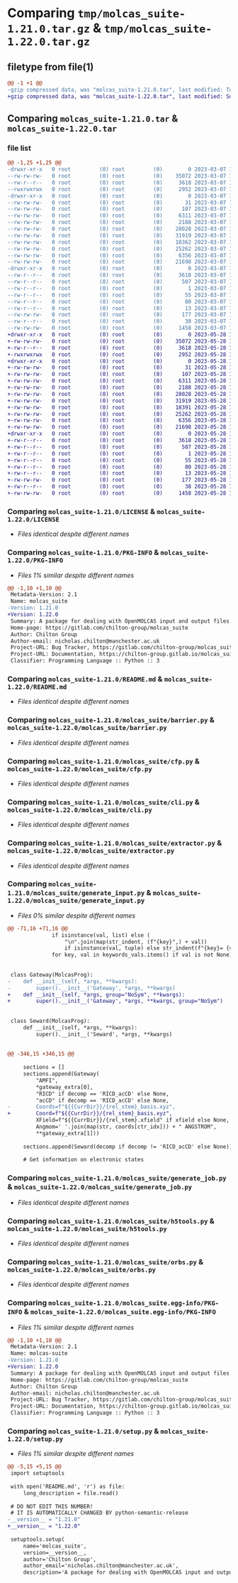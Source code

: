 # Comparing `tmp/molcas_suite-1.21.0.tar.gz` & `tmp/molcas_suite-1.22.0.tar.gz`

## filetype from file(1)

```diff
@@ -1 +1 @@
-gzip compressed data, was "molcas_suite-1.21.0.tar", last modified: Tue Mar  7 12:09:01 2023, max compression
+gzip compressed data, was "molcas_suite-1.22.0.tar", last modified: Sun May 28 14:32:12 2023, max compression
```

## Comparing `molcas_suite-1.21.0.tar` & `molcas_suite-1.22.0.tar`

### file list

```diff
@@ -1,25 +1,25 @@
-drwxr-xr-x   0 root         (0) root         (0)        0 2023-03-07 12:09:01.432703 molcas_suite-1.21.0/
--rw-rw-rw-   0 root         (0) root         (0)    35072 2023-03-07 12:08:29.000000 molcas_suite-1.21.0/LICENSE
--rw-r--r--   0 root         (0) root         (0)     3618 2023-03-07 12:09:01.431702 molcas_suite-1.21.0/PKG-INFO
--rwxrwxrwx   0 root         (0) root         (0)     2952 2023-03-07 12:08:29.000000 molcas_suite-1.21.0/README.md
-drwxr-xr-x   0 root         (0) root         (0)        0 2023-03-07 12:09:01.429702 molcas_suite-1.21.0/molcas_suite/
--rw-rw-rw-   0 root         (0) root         (0)       31 2023-03-07 12:08:29.000000 molcas_suite-1.21.0/molcas_suite/__init__.py
--rw-rw-rw-   0 root         (0) root         (0)      107 2023-03-07 12:08:58.000000 molcas_suite-1.21.0/molcas_suite/__version__.py
--rw-rw-rw-   0 root         (0) root         (0)     6311 2023-03-07 12:08:29.000000 molcas_suite-1.21.0/molcas_suite/barrier.py
--rw-rw-rw-   0 root         (0) root         (0)     2188 2023-03-07 12:08:29.000000 molcas_suite-1.21.0/molcas_suite/cfp.py
--rw-rw-rw-   0 root         (0) root         (0)    28028 2023-03-07 12:08:29.000000 molcas_suite-1.21.0/molcas_suite/cli.py
--rw-rw-rw-   0 root         (0) root         (0)    31919 2023-03-07 12:08:29.000000 molcas_suite-1.21.0/molcas_suite/extractor.py
--rw-rw-rw-   0 root         (0) root         (0)    18362 2023-03-07 12:08:29.000000 molcas_suite-1.21.0/molcas_suite/generate_input.py
--rw-rw-rw-   0 root         (0) root         (0)    25262 2023-03-07 12:08:29.000000 molcas_suite-1.21.0/molcas_suite/generate_job.py
--rw-rw-rw-   0 root         (0) root         (0)     6356 2023-03-07 12:08:29.000000 molcas_suite-1.21.0/molcas_suite/h5tools.py
--rw-rw-rw-   0 root         (0) root         (0)    21698 2023-03-07 12:08:29.000000 molcas_suite-1.21.0/molcas_suite/orbs.py
-drwxr-xr-x   0 root         (0) root         (0)        0 2023-03-07 12:09:01.431702 molcas_suite-1.21.0/molcas_suite.egg-info/
--rw-r--r--   0 root         (0) root         (0)     3618 2023-03-07 12:09:01.000000 molcas_suite-1.21.0/molcas_suite.egg-info/PKG-INFO
--rw-r--r--   0 root         (0) root         (0)      507 2023-03-07 12:09:01.000000 molcas_suite-1.21.0/molcas_suite.egg-info/SOURCES.txt
--rw-r--r--   0 root         (0) root         (0)        1 2023-03-07 12:09:01.000000 molcas_suite-1.21.0/molcas_suite.egg-info/dependency_links.txt
--rw-r--r--   0 root         (0) root         (0)       55 2023-03-07 12:09:01.000000 molcas_suite-1.21.0/molcas_suite.egg-info/entry_points.txt
--rw-r--r--   0 root         (0) root         (0)       80 2023-03-07 12:09:01.000000 molcas_suite-1.21.0/molcas_suite.egg-info/requires.txt
--rw-r--r--   0 root         (0) root         (0)       13 2023-03-07 12:09:01.000000 molcas_suite-1.21.0/molcas_suite.egg-info/top_level.txt
--rw-rw-rw-   0 root         (0) root         (0)      177 2023-03-07 12:08:29.000000 molcas_suite-1.21.0/pyproject.toml
--rw-r--r--   0 root         (0) root         (0)       38 2023-03-07 12:09:01.432703 molcas_suite-1.21.0/setup.cfg
--rw-rw-rw-   0 root         (0) root         (0)     1458 2023-03-07 12:08:58.000000 molcas_suite-1.21.0/setup.py
+drwxr-xr-x   0 root         (0) root         (0)        0 2023-05-28 14:32:12.020009 molcas_suite-1.22.0/
+-rw-rw-rw-   0 root         (0) root         (0)    35072 2023-05-28 14:31:52.000000 molcas_suite-1.22.0/LICENSE
+-rw-r--r--   0 root         (0) root         (0)     3618 2023-05-28 14:32:12.020009 molcas_suite-1.22.0/PKG-INFO
+-rwxrwxrwx   0 root         (0) root         (0)     2952 2023-05-28 14:31:52.000000 molcas_suite-1.22.0/README.md
+drwxr-xr-x   0 root         (0) root         (0)        0 2023-05-28 14:32:12.018009 molcas_suite-1.22.0/molcas_suite/
+-rw-rw-rw-   0 root         (0) root         (0)       31 2023-05-28 14:31:52.000000 molcas_suite-1.22.0/molcas_suite/__init__.py
+-rw-rw-rw-   0 root         (0) root         (0)      107 2023-05-28 14:32:09.000000 molcas_suite-1.22.0/molcas_suite/__version__.py
+-rw-rw-rw-   0 root         (0) root         (0)     6311 2023-05-28 14:31:52.000000 molcas_suite-1.22.0/molcas_suite/barrier.py
+-rw-rw-rw-   0 root         (0) root         (0)     2188 2023-05-28 14:31:52.000000 molcas_suite-1.22.0/molcas_suite/cfp.py
+-rw-rw-rw-   0 root         (0) root         (0)    28028 2023-05-28 14:31:52.000000 molcas_suite-1.22.0/molcas_suite/cli.py
+-rw-rw-rw-   0 root         (0) root         (0)    31919 2023-05-28 14:31:52.000000 molcas_suite-1.22.0/molcas_suite/extractor.py
+-rw-rw-rw-   0 root         (0) root         (0)    18391 2023-05-28 14:31:52.000000 molcas_suite-1.22.0/molcas_suite/generate_input.py
+-rw-rw-rw-   0 root         (0) root         (0)    25262 2023-05-28 14:31:52.000000 molcas_suite-1.22.0/molcas_suite/generate_job.py
+-rw-rw-rw-   0 root         (0) root         (0)     6356 2023-05-28 14:31:52.000000 molcas_suite-1.22.0/molcas_suite/h5tools.py
+-rw-rw-rw-   0 root         (0) root         (0)    21698 2023-05-28 14:31:52.000000 molcas_suite-1.22.0/molcas_suite/orbs.py
+drwxr-xr-x   0 root         (0) root         (0)        0 2023-05-28 14:32:12.019009 molcas_suite-1.22.0/molcas_suite.egg-info/
+-rw-r--r--   0 root         (0) root         (0)     3618 2023-05-28 14:32:11.000000 molcas_suite-1.22.0/molcas_suite.egg-info/PKG-INFO
+-rw-r--r--   0 root         (0) root         (0)      507 2023-05-28 14:32:11.000000 molcas_suite-1.22.0/molcas_suite.egg-info/SOURCES.txt
+-rw-r--r--   0 root         (0) root         (0)        1 2023-05-28 14:32:11.000000 molcas_suite-1.22.0/molcas_suite.egg-info/dependency_links.txt
+-rw-r--r--   0 root         (0) root         (0)       55 2023-05-28 14:32:11.000000 molcas_suite-1.22.0/molcas_suite.egg-info/entry_points.txt
+-rw-r--r--   0 root         (0) root         (0)       80 2023-05-28 14:32:11.000000 molcas_suite-1.22.0/molcas_suite.egg-info/requires.txt
+-rw-r--r--   0 root         (0) root         (0)       13 2023-05-28 14:32:11.000000 molcas_suite-1.22.0/molcas_suite.egg-info/top_level.txt
+-rw-rw-rw-   0 root         (0) root         (0)      177 2023-05-28 14:31:52.000000 molcas_suite-1.22.0/pyproject.toml
+-rw-r--r--   0 root         (0) root         (0)       38 2023-05-28 14:32:12.020009 molcas_suite-1.22.0/setup.cfg
+-rw-rw-rw-   0 root         (0) root         (0)     1458 2023-05-28 14:32:09.000000 molcas_suite-1.22.0/setup.py
```

### Comparing `molcas_suite-1.21.0/LICENSE` & `molcas_suite-1.22.0/LICENSE`

 * *Files identical despite different names*

### Comparing `molcas_suite-1.21.0/PKG-INFO` & `molcas_suite-1.22.0/PKG-INFO`

 * *Files 1% similar despite different names*

```diff
@@ -1,10 +1,10 @@
 Metadata-Version: 2.1
 Name: molcas_suite
-Version: 1.21.0
+Version: 1.22.0
 Summary: A package for dealing with OpenMOLCAS input and output files
 Home-page: https://gitlab.com/chilton-group/molcas_suite
 Author: Chilton Group
 Author-email: nicholas.chilton@manchester.ac.uk
 Project-URL: Bug Tracker, https://gitlab.com/chilton-group/molcas_suite/-/issues
 Project-URL: Documentation, https://chilton-group.gitlab.io/molcas_suite
 Classifier: Programming Language :: Python :: 3
```

### Comparing `molcas_suite-1.21.0/README.md` & `molcas_suite-1.22.0/README.md`

 * *Files identical despite different names*

### Comparing `molcas_suite-1.21.0/molcas_suite/barrier.py` & `molcas_suite-1.22.0/molcas_suite/barrier.py`

 * *Files identical despite different names*

### Comparing `molcas_suite-1.21.0/molcas_suite/cfp.py` & `molcas_suite-1.22.0/molcas_suite/cfp.py`

 * *Files identical despite different names*

### Comparing `molcas_suite-1.21.0/molcas_suite/cli.py` & `molcas_suite-1.22.0/molcas_suite/cli.py`

 * *Files identical despite different names*

### Comparing `molcas_suite-1.21.0/molcas_suite/extractor.py` & `molcas_suite-1.22.0/molcas_suite/extractor.py`

 * *Files identical despite different names*

### Comparing `molcas_suite-1.21.0/molcas_suite/generate_input.py` & `molcas_suite-1.22.0/molcas_suite/generate_input.py`

 * *Files 0% similar despite different names*

```diff
@@ -71,16 +71,16 @@
              if isinstance(val, list) else (
                  "\n".join(map(str_indent, (f"{key}",) + val))
                  if isinstance(val, tuple) else str_indent(f"{key}= {val}"))
              for key, val in keywords_vals.items() if val is not None])
 
 
 class Gateway(MolcasProg):
-    def __init__(self, *args, **kwargs):
-        super().__init__('Gateway', *args, **kwargs)
+    def __init__(self, *args, group="NoSym", **kwargs):
+        super().__init__('Gateway', *args, **kwargs, group="NoSym")
 
 
 class Seward(MolcasProg):
     def __init__(self, *args, **kwargs):
         super().__init__('Seward', *args, **kwargs)
 
 
@@ -346,15 +346,15 @@
 
     sections = []
     sections.append(Gateway(
         "AMFI",
         *gateway_extra[0],
         "RICD" if decomp == 'RICD_acCD' else None,
         "acCD" if decomp == 'RICD_acCD' else None,
-        Coords=f"${{CurrDir}}/{rel_stem}_basis.xyz",
+        Coord=f"${{CurrDir}}/{rel_stem}_basis.xyz",
         XField=f"${{CurrDir}}/{rel_stem}.xfield" if xfield else None,
         Angmom=' '.join(map(str, coords[ctr_idx])) + " ANGSTROM",
         **gateway_extra[1]))
 
     sections.append(Seward(decomp if decomp != 'RICD_acCD' else None))
 
     # Get information on electronic states
```

### Comparing `molcas_suite-1.21.0/molcas_suite/generate_job.py` & `molcas_suite-1.22.0/molcas_suite/generate_job.py`

 * *Files identical despite different names*

### Comparing `molcas_suite-1.21.0/molcas_suite/h5tools.py` & `molcas_suite-1.22.0/molcas_suite/h5tools.py`

 * *Files identical despite different names*

### Comparing `molcas_suite-1.21.0/molcas_suite/orbs.py` & `molcas_suite-1.22.0/molcas_suite/orbs.py`

 * *Files identical despite different names*

### Comparing `molcas_suite-1.21.0/molcas_suite.egg-info/PKG-INFO` & `molcas_suite-1.22.0/molcas_suite.egg-info/PKG-INFO`

 * *Files 1% similar despite different names*

```diff
@@ -1,10 +1,10 @@
 Metadata-Version: 2.1
 Name: molcas-suite
-Version: 1.21.0
+Version: 1.22.0
 Summary: A package for dealing with OpenMOLCAS input and output files
 Home-page: https://gitlab.com/chilton-group/molcas_suite
 Author: Chilton Group
 Author-email: nicholas.chilton@manchester.ac.uk
 Project-URL: Bug Tracker, https://gitlab.com/chilton-group/molcas_suite/-/issues
 Project-URL: Documentation, https://chilton-group.gitlab.io/molcas_suite
 Classifier: Programming Language :: Python :: 3
```

### Comparing `molcas_suite-1.21.0/setup.py` & `molcas_suite-1.22.0/setup.py`

 * *Files 1% similar despite different names*

```diff
@@ -5,15 +5,15 @@
 import setuptools
 
 with open('README.md', 'r') as file:
     long_description = file.read()
 
 # DO NOT EDIT THIS NUMBER!
 # IT IS AUTOMATICALLY CHANGED BY python-semantic-release
-__version__ = "1.21.0"
+__version__ = "1.22.0"
 
 setuptools.setup(
     name='molcas_suite',
     version=__version__,
     author='Chilton Group',
     author_email='nicholas.chilton@manchester.ac.uk',
     description='A package for dealing with OpenMOLCAS input and output files',
```

